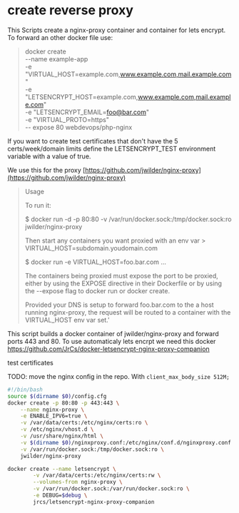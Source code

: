 # create reverse proxy
This Scripts create a nginx-proxy container and container for lets encrypt.
To forward an other docker file use:
>docker create \
>    --name example-app \
>    -e "VIRTUAL_HOST=example.com,www.example.com,mail.example.com" \
>    -e "LETSENCRYPT_HOST=example.com,www.example.com,mail.example.com" \
>    -e "LETSENCRYPT_EMAIL=foo@bar.com" \
>    -e "VIRTUAL_PROTO=https" \
>    -- expose 80
>webdevops/php-nginx

If you want to create test certificates that don't have the 5 certs/week/domain limits define the LETSENCRYPT_TEST environment variable with a value of true.

We use this for the proxy [https://github.com/jwilder/nginx-proxy](https://github.com/jwilder/nginx-proxy)

>Usage
>
>To run it:
>
>$ docker run -d -p 80:80 -v /var/run/docker.sock:/tmp/docker.sock:ro jwilder/nginx-proxy
>
>Then start any containers you want proxied with an env var > VIRTUAL_HOST=subdomain.youdomain.com
>
>$ docker run -e VIRTUAL_HOST=foo.bar.com  ...
>
>The containers being proxied must expose the port to be proxied, either by using the EXPOSE directive in their Dockerfile or by using the --expose flag to docker run or docker create.
>
>Provided your DNS is setup to forward foo.bar.com to the a host running nginx-proxy, the request will be routed to a container with the VIRTUAL_HOST env var set.'

This script builds a docker container of jwilder/nginx-proxy and forward ports 443 and 80.
To use automaticaly lets encrpt we need this docker https://github.com/JrCs/docker-letsencrypt-nginx-proxy-companion

test certificates

TODO: move the nginx config in the repo. With `client_max_body_size 512M;`

``` bash
#!/bin/bash
source $(dirname $0)/config.cfg
docker create -p 80:80 -p 443:443 \
    --name nginx-proxy \
    -e ENABLE_IPV6=true \
    -v /var/data/certs:/etc/nginx/certs:ro \
    -v /etc/nginx/vhost.d \
    -v /usr/share/nginx/html \
    -v $(dirname $0)/nginxproxy.conf:/etc/nginx/conf.d/nginxproxy.conf \
    -v /var/run/docker.sock:/tmp/docker.sock:ro \
    jwilder/nginx-proxy

docker create --name letsencrypt \
        -v /var/data/certs:/etc/nginx/certs:rw \
        --volumes-from nginx-proxy \
        -v /var/run/docker.sock:/var/run/docker.sock:ro \
        -e DEBUG=$debug \
        jrcs/letsencrypt-nginx-proxy-companion
```
